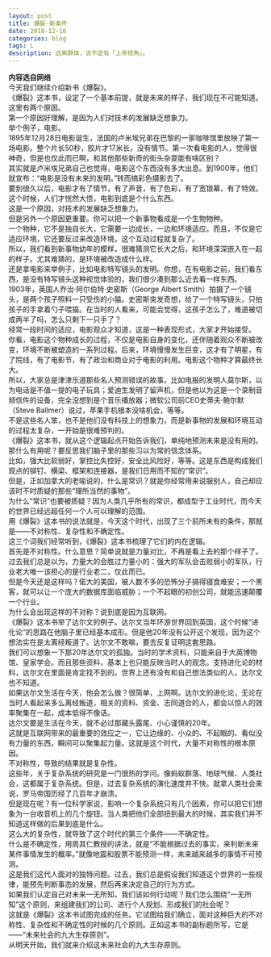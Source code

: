```yaml
---
layout: post
title: 爆裂-新条件
date: 2018-12-10
categories: blog
tags: L
description: 远离群体，说不定有「上帝视角」。
---
```

**内容选自网络**    
今天我们继续介绍新书《爆裂》。  
《爆裂》这本书，设定了一个基本前提，就是未来的样子，我们现在不可能知道。这里有两个原因。  
第一个原因好理解，是因为人们对技术的发展缺乏想象力。  
举个例子，电影。  
1895年12月28日电影诞生，法国的卢米埃兄弟在巴黎的一家咖啡馆里放映了第一场电影。整个片长50秒，胶片才17米长，没有情节。第一次看电影的人，觉得很神奇，但是也仅此而已啊，和其他那些新奇的街头杂耍能有啥区别？  
其实就是卢米埃兄弟自己也觉得，电影这个东西没有多大出息。到1900年，他们就宣布：“电影是没有未来的发明。”转而搞彩色摄影去了。  
要到很久以后，电影才有了情节，有了声音，有了色彩，有了宽银幕，有了特效。这个时候，人们才恍然大悟，电影到底是个什么东西。  
这是一个原因，对技术的发展缺乏想象力。  
但是另外一个原因更重要。你可以把一个新事物看成是一个生物物种。  
一个物种，它不是独自长大，它需要一边成长，一边和环境适应。而且，不仅是它适应环境，它还要反过来改造环境，这个互动过程就复杂了。  
所以，我们看到新事物幼年的模样，很难猜测它长大之后，和环境深深嵌入在一起的样子。尤其难猜的，是环境被改造成什么样。   
还是拿电影来举例子，比如电影特写镜头的发明。你想，在有电影之前，我们看东西，是没有特写镜头这种视觉体验的，我们很少凑到那么近去看一样东西。  
1903年，英国人乔治·阿尔伯特·史密斯（George Albert Smith）拍摄了一个镜头，是两个孩子照料一只受伤的小猫。史密斯突发奇想，给了一个特写镜头，只拍孩子的手拿着勺子喂猫。在当时的人看来，可能会觉得，这孩子怎么了，难道被切成两半了吗，怎么只剩下一只手了？  
经常一段时间的适应，电影观众才知道，这是一种表现形式，大家才开始接受。  
你看，电影这个物种成长的过程，不仅是电影自身的变化，还伴随着观众不断被改变，环境不断被塑造的一系列过程。后来，环境慢慢发生巨变，这才有了明星，有了院线，有了电影节，有了政治和商业对于电影的利用。电影这个物种才算最终长大。  
所以，大家总是津津乐道那些名人预测错误的故事。比如电报的发明人莫尔斯，以为电话是不值一提的电子玩具；爱迪生发明了留声机，但是他以为这是一个录制音频信件的设备，完全没想到是个音乐播放器；微软公司前CEO史蒂夫·鲍尔默（Steve Ballmer）说过，苹果手机根本没啥机会，等等。  
不是这些名人笨，也不是他们没有科技上的想象力，而是新事物的发展和环境互动的过程太复杂，一开始是很难预判的。   
《爆裂》这本书，就从这个逻辑起点开始告诉我们，单纯地预测未来是没有用的。那什么有用呢？要反思我们脑子里的那些习以为常的信念体系。  
比如，强大比软弱好，掌控比失控好，安全比风险好，等等。这是东西是构成我们观点的铆钉、横梁、框架和连接器，是我们日用而不知的“常识”。  
但是，正如加拿大的老喻说的，什么是常识？就是你经常用来说服别人，自己却应该时不时质疑的那些“理所当然的事物”。  
为什么“常识”也要被质疑？因为人类几乎所有的常识，都成型于工业时代，而今天的世界已经远超任何一个人可以理解的范围。  
用《爆裂》这本书的说法就是，今天这个时代，出现了三个前所未有的条件，那就是——不对称性、复杂性和不确定性。  
这三个词我们经常听到，《爆裂》这本书梳理了它们的内在逻辑。  
首先是不对称性。什么意思？简单说就是力量对比，不再是看上去的那个样子了。  
过去我们总是以为，力量大的会胜过力量小的：强大的军队会击败弱小的军队，行业老大唯一该担心的是行业老二，仅此而已。  
但是今天还是这样吗？偌大的美国，被人数不多的恐怖分子搞得寝食难安；一个黑客，就可以让一个庞大的数据库面临威胁；一个不起眼的初创公司，就能迅速颠覆一个行业。  
为什么会出现这样的不对称？说到底是因为互联网。  
《爆裂》这本书举了达尔文的例子。达尔文当年环游世界回到英国，这个时候“进化论”的思路在他脑子里已经基本成形。但是他20年没有公开这个发现，因为这个想法实在是太离经叛道了。达尔文不敢嘛，要去反复证明这套思路。  
我们可以想象一下那20年达尔文的孤独。当时的学术资料，只能来自于大英博物馆、皇家学会。而且那些资料，基本上也只能反映当时人的观念。支持进化论的材料，达尔文在里面是肯定找不到的。世界上还有没有和自己想法类似的人，达尔文也不知道。  
如果达尔文生活在今天，他会怎么做？很简单，上网啊。达尔文的进化论，无论在当时人看起来多么离经叛道，相关的资料、资金、志同道合的人，都会以惊人的效率聚集在一起，成本低得不像话。  
达尔文要是生活在今天，就不必过那藏头露尾、小心谨慎的20年。  
这就是互联网带来的最重要的效应之一，它让边缘的、小众的、不起眼的、看似没有力量的东西，瞬间可以聚集起力量。这就是这个时代，大量不对称性的根本原因。  
不对称性，导致的结果就是复杂性。  
这些年，关于复杂系统的研究是一门很热的学问。像蚂蚁群落、地球气候、人类社会，这都属于复杂系统。但是，过去复杂系统的演化速度并不快。就拿人类社会来说，罗马帝国历经了几百年才崩溃。  
但是现在呢？有一位科学家说，影响一个复杂系统只有几个因素，你可以把它们想象为一台收音机上的几个旋钮。当人类把他们全部扭到最大的时候，其实我们并不知道这样做的后果到底是什么。  
这么大的复杂性，就导致了这个时代的第三个条件——不确定性。  
什么是不确定性，用周其仁教授的讲法，就是“不能根据过去的事实，来判断未来某件事情发生的概率。”就像地震和股票不能预测一样，未来越来越多的事情不可预测。  
这是我们这代人面对的独特问题。过去，我们总是假设我们知道这个世界的一些规律，能预先判断事态的发展，然后再来决定自己的行为方式。  
如果我们认定自己对未来一无所知，我们该如何行动呢？我们怎么围绕“一无所知”这个原则，来组建我们的公司、进行个人规划、形成我们的社会呢？  
这就是《爆裂》这本书试图完成的任务。它试图给我们确立，面对这种巨大的不对称性、复杂性和不确定性的时候的几个原则。正如这本书的副标题所写，它是——“未来社会的九大生存原则”。  
从明天开始，我们就来介绍这未来社会的九大生存原则。  
